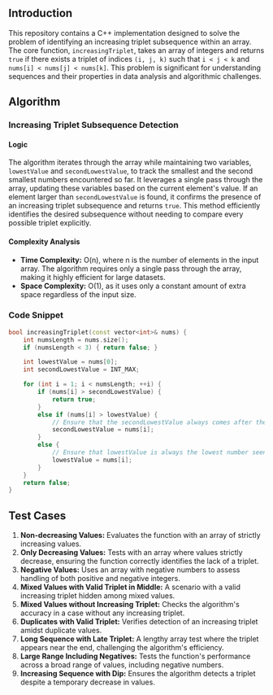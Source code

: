 ## Introduction

This repository contains a C++ implementation designed to solve the problem of identifying an increasing triplet subsequence within an array. The core function, `increasingTriplet`, takes an array of integers and returns `true` if there exists a triplet of indices `(i, j, k)` such that `i < j < k` and `nums[i] < nums[j] < nums[k]`. This problem is significant for understanding sequences and their properties in data analysis and algorithmic challenges.

## Algorithm

### **Increasing Triplet Subsequence Detection**

#### Logic

The algorithm iterates through the array while maintaining two variables, `lowestValue` and `secondLowestValue`, to track the smallest and the second smallest numbers encountered so far. It leverages a single pass through the array, updating these variables based on the current element's value. If an element larger than `secondLowestValue` is found, it confirms the presence of an increasing triplet subsequence and returns `true`. This method efficiently identifies the desired subsequence without needing to compare every possible triplet explicitly.

#### Complexity Analysis

- **Time Complexity:** O(n), where n is the number of elements in the input array. The algorithm requires only a single pass through the array, making it highly efficient for large datasets.
- **Space Complexity:** O(1), as it uses only a constant amount of extra space regardless of the input size.

### Code Snippet

```cpp
bool increasingTriplet(const vector<int>& nums) {
	int numsLength = nums.size();
	if (numsLength < 3) { return false; }

	int lowestValue = nums[0];
	int secondLowestValue = INT_MAX;

	for (int i = 1; i < numsLength; ++i) {
		if (nums[i] > secondLowestValue) {
			return true;
		}
		else if (nums[i] > lowestValue) {
			// Ensure that the secondLowestValue always comes after the lowest value
			secondLowestValue = nums[i];
		}
		else {
			// Ensure that lowestValue is always the lowest number seen so far
			lowestValue = nums[i];
		}
	}
	return false;
}
```

## Test Cases

1. **Non-decreasing Values:** Evaluates the function with an array of strictly increasing values.
2. **Only Decreasing Values:** Tests with an array where values strictly decrease, ensuring the function correctly identifies the lack of a triplet.
3. **Negative Values:** Uses an array with negative numbers to assess handling of both positive and negative integers.
4. **Mixed Values with Valid Triplet in Middle:** A scenario with a valid increasing triplet hidden among mixed values.
5. **Mixed Values without Increasing Triplet:** Checks the algorithm's accuracy in a case without any increasing triplet.
6. **Duplicates with Valid Triplet:** Verifies detection of an increasing triplet amidst duplicate values.
7. **Long Sequence with Late Triplet:** A lengthy array test where the triplet appears near the end, challenging the algorithm's efficiency.
8. **Large Range Including Negatives:** Tests the function's performance across a broad range of values, including negative numbers.
9. **Increasing Sequence with Dip:** Ensures the algorithm detects a triplet despite a temporary decrease in values.
